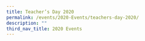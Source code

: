 ```yaml
---
title: Teacher’s Day 2020
permalink: /events/2020-Events/teachers-day-2020/
description: ""
third_nav_title: 2020 Events
---
```

